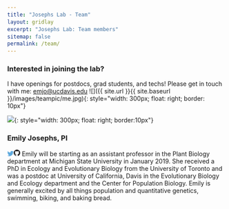```yaml
---
title: "Josephs Lab - Team"
layout: gridlay
excerpt: "Josephs Lab: Team members"
sitemap: false
permalink: /team/
---
```


### Interested in joining the lab?
I have openings for postdocs, grad students, and techs! Please get in touch with me: emjo@ucdavis.edu
![]({{ site.url }}{{ site.baseurl }}/images/teampic/me.jpg){: style="width: 300px; float: right; border: 10px"}



![](http://josephslab.github.io/images/teampic/me.jpg"){: style="width: 300px; float: right; border:10px"}
### Emily Josephs, PI
<a href="https://twitter.com/emjosephs"><img src="images/teampic/Twitter_logo_blue.png" style="width: 15px;"></a><a href="https://github.com/emjosephs"><img src="images/teampic/GitHub-Mark-32px.png" style="width:15px;"></a>
Emily will be starting as an assistant professor in the Plant Biology department at Michigan State University in January 2019. She received a PhD in Ecology and Evolutionary Biology from the University of Toronto and was a postdoc at University of California, Davis in the Evolutionary Biology and Ecology department and the Center for Population Biology. Emily is generally excited by all things population and quantitative genetics, swimming, biking, and baking bread.  









